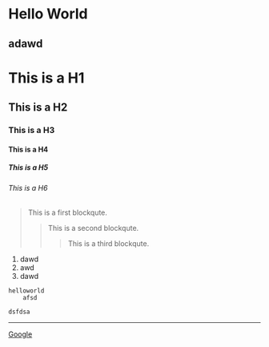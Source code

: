 Hello World 
==============
adawd
-------------
# This is a H1
## This is a H2
### This is a H3
#### This is a H4
##### This is a H5
###### This is a H6
> This is a first blockqute.
>	> This is a second blockqute.
>	>	> This is a third blockqute.
1. dawd
2. awd
3. dawd

```
helloworld
    afsd

dsfdsa
```
***
[Google](https://google.com)